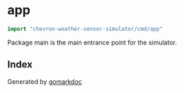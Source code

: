 <!-- Code generated by gomarkdoc. DO NOT EDIT -->

# app

```go
import "chevron-weather-sensor-simulator/cmd/app"
```

Package main is the main entrance point for the simulator.

## Index





Generated by [gomarkdoc](<https://github.com/princjef/gomarkdoc>)
